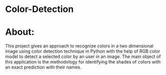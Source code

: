 # Color-Detection
# About:
This project gives an approach to recognize colors in a two dimensional image using color detection technique in Python with the help of RGB color model to detect a selected color by an user in an image. The main object of this application is the methodology for identifying the shades of colors with an exact prediction with their names.  
